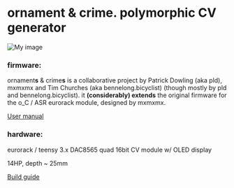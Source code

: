 ornament & crime. polymorphic CV generator
===

![My image](https://farm1.staticflickr.com/676/20090774694_b56e557693_b.jpg)


### firmware:

ornament**s** & crime**s** is a collaborative project by Patrick Dowling (aka pld), mxmxmx and Tim Churches (aka bennelong.bicyclist) (though mostly by pld and bennelong.bicyclist). it **(considerably) extends** the original firmware for the o_C / ASR eurorack module, designed by mxmxmx.

[User manual](/O_C/manual/)

### hardware:

eurorack / teensy 3.x DAC8565 quad 16bit CV module w/ OLED display

14HP, depth ~ 25mm

[Build guide](/O_C/build-it/)


